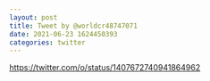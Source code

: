 ```yaml
--- 
layout: post 
title: Tweet by @worldcr48747071 
date: 2021-06-23 1624450393 
categories: twitter 
--- 
```

https://twitter.com/o/status/1407672740941864962
